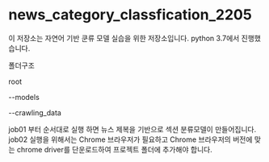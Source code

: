 # news_category_classfication_2205

이 저장소는 자연어 기반 쿤류 모델 실습을 위한 저장소입니다.
python 3.7에서 진행했습니다.

폴더구조

root 

  --models
  
  --crawling_data
  
job01 부터 순서대로 실행 하면 뉴스 제복을 기반으로 섹션 분류모델이 만들어집니다.
job02 실행을 위해서는 Chrome 브라우저가 필요하고 Chrome 브라우저의 버전에 맞는 chrome driver를 단운로드하여 프로젝트 폴더에 추가해야 합니다.

  
  
  
